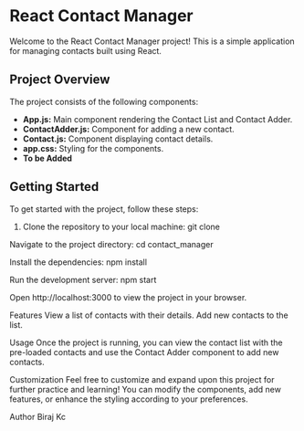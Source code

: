 # React Contact Manager

Welcome to the React Contact Manager project! This is a simple application for managing contacts built using React.

## Project Overview

The project consists of the following components:

- **App.js:** Main component rendering the Contact List and Contact Adder.
- **ContactAdder.js:** Component for adding a new contact.
- **Contact.js:** Component displaying contact details.
- **app.css:** Styling for the components.
- **To be Added**

## Getting Started

To get started with the project, follow these steps:

1. Clone the repository to your local machine:
   git clone <repository-url>

Navigate to the project directory:
cd contact_manager

Install the dependencies:
npm install

Run the development server:
npm start

Open http://localhost:3000 to view the project in your browser.

Features
View a list of contacts with their details.
Add new contacts to the list.

Usage
Once the project is running, you can view the contact list with the pre-loaded contacts and use the Contact Adder component to add new contacts.

Customization
Feel free to customize and expand upon this project for further practice and learning! You can modify the components, add new features, or enhance the styling according to your preferences.

Author
Biraj Kc
